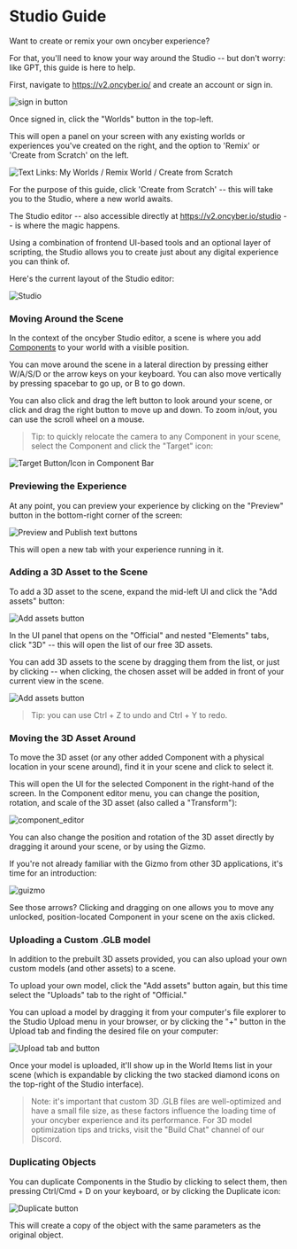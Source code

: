 # Studio Guide

Want to create or remix your own oncyber experience?

For that, you'll need to know your way around the Studio -- but don't worry: like GPT, this guide is here to help.

First, navigate to https://v2.oncyber.io/ and create an account or sign in.

![sign in button](../../public/signincity.png)

Once signed in, click the "Worlds" button in the top-left.

This will open a panel on your screen with any existing worlds or experiences you've created on the right, and the option to 'Remix' or 'Create from Scratch' on the left.

![Text Links: My Worlds / Remix World / Create from Scratch](../../public/mainleftpanel.png)

For the purpose of this guide, click 'Create from Scratch' -- this will take you to the Studio, where a new world awaits.

The Studio editor -- also accessible directly at https://v2.oncyber.io/studio -- is where the magic happens.

Using a combination of frontend UI-based tools and an optional layer of scripting, the Studio allows you to create just about any digital experience you can think of.

Here's the current layout of the Studio editor:

![Studio](../../public/studio.png)

### Moving Around the Scene

In the context of the oncyber Studio editor, a scene is where you add [Components](../components_guide.mdx) to your world with a visible position.

You can move around the scene in a lateral direction by pressing either W/A/S/D or the arrow keys on your keyboard. You can also move vertically by pressing spacebar to go up, or B to go down.

You can also click and drag the left button to look around your scene, or click and drag the right button to move up and down. To zoom in/out, you can use the scroll wheel on a mouse.

> Tip: to quickly relocate the camera to any Component in your scene, select the Component and click the "Target" icon:

![Target Button/Icon in Component Bar](../../public/targetbutton.png)

### Previewing the Experience

At any point, you can preview your experience by clicking on the "Preview" button in the bottom-right corner of the screen:

![Preview and Publish text buttons](../../public/previewtextbutton.png)

This will open a new tab with your experience running in it.

### Adding a 3D Asset to the Scene

To add a 3D asset to the scene, expand the mid-left UI and click the "Add assets" button:

![Add assets button](../../public/addassets.png)

In the UI panel that opens on the "Official" and nested "Elements" tabs, click "3D" -- this will open the list of our free 3D assets.

You can add 3D assets to the scene by dragging them from the list, or just by clicking -- when clicking, the chosen asset will be added in front of your current view in the scene.

![Add assets button](../../public/3Dassetslibrary.png)

> Tip: you can use Ctrl + Z to undo and Ctrl + Y to redo.

### Moving the 3D Asset Around

To move the 3D asset (or any other added Component with a physical location in your scene around), find it in your scene and click to select it.

This will open the UI for the selected Component in the right-hand of the screen. In the Component editor menu, you can change the position, rotation, and scale of the 3D asset (also called a "Transform"):

![component\_editor](../../public/new\_component\_editor\_transforms.png)

You can also change the position and rotation of the 3D asset directly by dragging it around your scene, or by using the Gizmo.

If you're not already familiar with the Gizmo from other 3D applications, it's time for an introduction:

![guizmo](../../public/guizmo\_coin.png)

See those arrows? Clicking and dragging on one allows you to move any unlocked, position-located Component in your scene on the axis clicked.

### Uploading a Custom .GLB model

In addition to the prebuilt 3D assets provided, you can also upload your own custom models (and other assets) to a scene.

To upload your own model, click the "Add assets" button again, but this time select the "Uploads" tab to the right of "Official." 

You can upload a model by dragging it from your computer's file explorer to the Studio Upload menu in your browser, or by clicking the "+" button in the Upload tab and finding the desired file on your computer:

![Upload tab and button](../../public/uploads-tab.png)

Once your model is uploaded, it'll show up in the World Items list in your scene (which is expandable by clicking the two stacked diamond icons on the top-right of the Studio interface).

> Note: it's important that custom 3D .GLB files are well-optimized and have a small file size, as these factors influence the loading time of your oncyber experience and its performance. For 3D model optimization tips and tricks, visit the "Build Chat" channel of our Discord.

### Duplicating Objects

You can duplicate Components in the Studio by clicking to select them, then pressing Ctrl/Cmd + D on your keyboard, or by clicking the Duplicate icon:

![Duplicate button](../../public/duplicatebutton.png)

This will create a copy of the object with the same parameters as the original object.